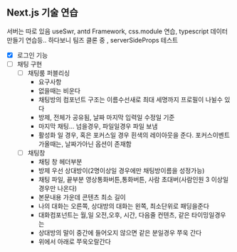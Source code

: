 ## Next.js 기술 연습

서버는 따로 있음
 useSwr, antd Framework, css.module 연습, typescript 데이터 만들기 연습등..
 하다보니 팀즈 클론 중 , serverSideProps 테스트
              


- [x] 로그인 기능
- [ ] 채팅 구현
    - [ ] 채팅룸 퍼블리싱
        - 요구사항
        - 없을때는 비운다
        - 채팅방의 컴포넌트 구조는 이름수선새로 최대 세명까지 프로필이 나뉠수 있다
        - 방제, 전체가 공유됨, 날짜 마지막 입력일 수정일 기준
        - 마지막 채팅... 넘을경우, 파일일경우 파일 보냄
        - 활성화 일 경우, 혹은 포커스일 경우 흰색의 레이아웃을 준다. 포커스이벤트가올때는, 날짜가아닌 옵션이 존재함
    - [ ] 채팅창
        - 채팅 창 헤더부분
        - 방제 우선 상대방이(2명이상일 경우에만 채팅방이름을 성정가능)
        - 채팅 파일, 끝부분 영상통화버튼,통화버튼, 사람 초대버(사람인원 3 이상일 경우만 나온다)
        - 본문내용 가운데 콘텐츠 최소 길이
        - 나의 대화는 오른쪽, 상대방의 대화는 왼쪽, 최소단위로 패딩을준다
        - 대화컴포넌트는 월,일 오전,오후, 시간, 다음줄 컨텐츠, 같은 타이밍일경우는
        - 상대방의 말이 중간에 들어오지 않으면 같은 분일경우 쭈욱 간다
        - 위에서 아래로 쭈욱오랄간다
    
